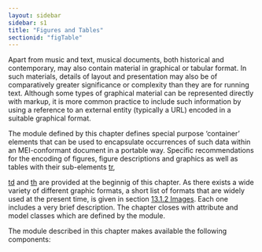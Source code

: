 ```yaml
---
layout: sidebar
sidebar: s1
title: "Figures and Tables"
sectionid: "figTable"
---
```


<span class="div">
   
   Apart from music and text, musical documents, both historical and contemporary, may
   also
   contain material in graphical or tabular format. In such materials, details of layout
   and
   presentation may also be of comparatively greater significance or complexity than
   they are for
   running text. Although some types of graphical material can be represented directly
   with markup,
   it is more common practice to include such information by using a reference to an
   external
   entity (typically a URL) encoded in a suitable graphical format.
   
   The module defined by this chapter defines special purpose ‘container’
   elements that can be used to encapsulate occurrences of such data within an MEI-conformant
   document in a portable way. Specific recommendations for the encoding of figures,
   figure
   descriptions and graphics as well as tables with their sub-elements 
   <a class="link_odd_elementSpec" href="/v3/elements/tr">tr</a>,
   
   <a class="link_odd_elementSpec" href="/v3/elements/td">td</a> and 
   <a class="link_odd_elementSpec" href="/v3/elements/th">th</a> are provided at the beginnig of this
   chapter. As there exists a wide variety of different graphic formats, a short list
   of formats
   that are widely used at the present time, is given in section 
   <a class="link_ptr" title="Images" href="/v3/guidelines/figTable#figTableImages">13.1.2 Images</a>.
   Each one includes a very brief description. The chapter closes with attribute and
   model classes
   which are defined by the module.
   
   The module described in this chapter makes available the following components:
   
   
   
   
   
   
   
   
</span>
